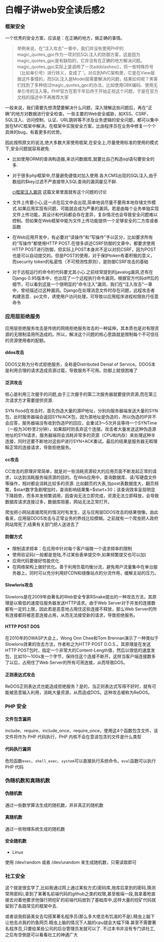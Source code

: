 # 白帽子讲web安全读后感2

### 框架安全

一个优秀的安全方案，应该是：在正确的地方，做正确的事情。

>举例来说，在“注入攻击”一章中，我们并没有使用PHP的magic_quotes_gpc作为一项对抗SQL注入的防御方案，这是因为magic_quotes_gpc是有缺陷的，它并没有在正确的地方解决问题。magic_quotes_gpc实际上是调用了一次addslashes()，将一些特殊符号（比如单引号）进行转义，变成了 \'。对应到MVC架构里，它是在View层做这件事情的，而SQL注入是Model层需要解决的问题，结果如何呢？黑客们找到了多种绕过magic_quotes_gpc的办法，比如使用GBK编码、使用无单引号的注入等。PHP官方在若干年后终于开始正视这个问题，于是在官方文档的描述中不再推荐大家

一般来说，我们需要先想清楚要解决什么问题，深入理解这些问题后，再在“正确”的地方对数据进行安全检查。一些主要的Web安全威胁，如XSS、CSRF、SQL注入、访问控制、认证、URL跳转等不涉及业务逻辑的安全问题，都可以集中放在MVC框架中解决。在框架中实施安全方案，比由程序员在业务中修复一个个具体的bug，有着更多的优势。

因此按照原文的说法,绝大多数大家使用框架,在安全上,尽量使用标准的使用的模式下,安全问题就容易避免.
- 比如使用ORM的查询构造器,来访问数据库,就要比自己构造sql语句要安全的多.
- 对于很多php框架中,尽量避免键值对加入使用.各大CMS出现的SQL注入,由于数组的$key过滤不严直接带入SQL查询的漏洞屡见不鲜.
  
  [ci框架注入漏洞](https://blog.csdn.net/u011721501/article/details/44787963)  这篇文章里面就有这个问题的讨论

- 文件上传要小心,这一点在后文中会出现,简单地说尽量不要用本地存储文件模式.如果应用实现有问题，可能就会成为严重的漏洞。若是由每个业务单独实现文件上传功能，其设计和代码都会存在差异，复杂情况也会导致安全问题难以控制。但如果在Web框架中能为文件上传功能提供一个足够安全的二方库或者函数

- 在Web应用开发中，有必要对“读操作”和“写操作”予以区分，比如要求所有的“写操作”都使用HTTP POST.在很多讲述CSRF防御的文章中，都要求使用HTTP POST进行防御，但实际上POST本身并不足以对抗CSRF，因为POST也是可以自动提交的。但是POST的使用，对于保护token有着积极的意义，而security token的私密性（不可预测性原则），是防御CSRF攻击的基础

- 对于远程运行的命令的代码要尤其小心.之前经常提到的javalog漏洞,还有在Django 0.95版本中，也出现了一个远程执行命令漏洞，根据官方代码diff后的细节，可以看到这是一个很明显的“命令注入”漏洞，我们在“注入攻击”一章中，曾经描述过这种漏洞。Django在处理消息文件时存在问题，远程攻击者构建恶意．po文件，诱使用户访问处理，可导致以应用程序进程权限执行任意命令

### 应用层拒绝服务

应用层拒绝服务攻击是传统的网络拒绝服务攻击的一种延伸，其本质也是对有限资源的无限制滥用所造成的。所以，解决这个问题的核心思路就是限制每个不可信任的资源使用者的配额。


#### ddos攻击

DDOS又称为分布式拒绝服务，全称是Distributed Denial of Service。DDOS本是利用合理的请求造成资源过载，导致服务不可用。防御上就很困难了

#### 泛洪攻击
核心是利用三次握手的问题,由于三次握手的第二次服务器就要提供资源,而在第三次请求方才需要提供资源.

SYN flood在攻击时，首先伪造大量的源IP地址，分别向服务器端发送大量的SYN包，此时服务器端会返回SYN/ACK包，因为源地址是伪造的，所以伪造的IP并不会应答，服务器端没有收到伪造IP的回应，会重试3～5次并且等待一个SYNTime（一般为30秒至2分钟），如果超时则丢弃这个连接。攻击者大量发送这种伪造源地址的SYN请求，服务器端将会消耗非常多的资源（CPU和内存）来处理这种半连接，同时还要不断地对这些IP进行SYN+ACK重试。最后的结果是服务器无暇理睬正常的连接请求，导致拒绝服务。

#### cc攻击

CC攻击的原理非常简单，就是对一些消耗资源较大的应用页面不断发起正常的请求，以达到消耗服务端资源的目的。在Web应用中，查询数据库、读/写硬盘文件等操作，相对都会消耗比较多的资源.
比如翻页的大表,当post表数据庞大，翻页频繁，\$start数字急剧增加时，查询影响结果集=$start+30；该查询效率呈现明显下降趋势，而多并发频繁调用，因查询无法立即完成，资源无法立即释放，会导致数据库请求连接过多，数据库阻塞，网站无法正常打开。

爬虫把小网站直接爬死的情况时有发生，这与应用层DDOS攻击的结果很像。由此看来，应用层DDOS攻击与正常业务的界线比较模糊。之前就有一个爬虫把人政府网站爬死了,结果有关部门把人送进去了

#### 防御方式

- 限制请求频率：在应用中针对每个客户端做一个请求频率的限制
- 使用验证码(一般都是登陆,不过某些表单提交中,如果频繁提交也可以加)
- 应用代码要做好性能优化
- 在网络架构上做好优化。善于利用负载均衡分流，避免用户流量集中在单台服务器上。同时可以充分利用好CDN和镜像站点的分流作用，缓解主站的压力。


#### SIowIoris攻击

Slowloris是在2009年由著名的Web安全专家RSnake提出的一种攻击方法，其原理是以极低的速度往服务器发送HTTP请求。由于Web Server对于并发的连接数都有一定的上限，因此若是恶意地占用住这些连接不释放，那么Web Server的所有连接都将被恶意连接占用，从而无法接受新的请求，导致拒绝服务。

#### HTTP POST DOS

在2010年的OWASP大会上，Wong Onn Chee和Tom Brennan演示了一种类似于Slowloris效果的攻击方法，作者称之为HTTP POST D.O.S.。其原理是在发送HTTP POST包时，指定一个非常大的Content-Length值，然后以很低的速度发包，比如10～100s发一个字节，保持住这个连接不断开。这样当客户端连接数多了以后，占用住了Web Server的所有可用连接，从而导致DOS。

#### 正则表达式攻击

ReDOS正则表达式也能造成拒绝服务？是的，当正则表达式写得不好时，就有可能被恶意输入利用，消耗大量资源，从而造成DOS。这种攻击被称为ReDOS。


### PHP 安全

#### 文件包含漏洞

include、require、include_once、require_once，使用这4个函数包含文件，该文件将作为 PHP 代码执行，PHP 内核不会在意该包含的文件是什么类型

#### 代码执行漏洞

危险函数`exec`、`shell_exec`、`system`可以直接执行系统命令。`eval`函数可以执行 PHP 代码

### 伪随机数和真随机数

#### 伪随机数

通过一些数学算法生成的随机数，并非真正的随机数

#### 真随机数

通过一些物理系统生成的随机数

#### 安全随机数

- Linux

使用 /dev/random 或者 /dev/urandom 来生成随机数，只需读取即可

### 社工安全

这个就是很玄学了,比如我通过网上通过某些方式(密码库,拖库后拿到的密码,猜测常用密码),拿到了某著名前端代码的github之类的权限,甚至极端一段,我拿着枪直接去对着他要求他强行把挖矿的前端代码放到了基础库中,这样大量的挖矿代码就留到了各路常见的框架中去.

或者说我假装美女去勾搭某著名程序员(那么多大佬总有饥渴的不是),精虫上脑下让他去点我的钓鱼网页.精虫上脑的情况下人脑的cpu就会大幅下降.甚至不需要著名程序员,只要给某些公司的后台管理员发就可以了.
不过本书并没有专门讲社工,之后有空倒是可以看看社工的神通广大